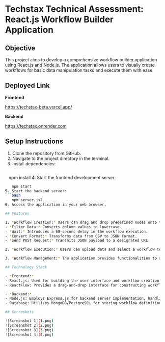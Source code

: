 # Techstax Technical Assessment: React.js Workflow Builder Application

## Objective

This project aims to develop a comprehensive workflow builder application using React.js and Node.js. The application allows users to visually create workflows for basic data manipulation tasks and execute them with ease.
## Deployed Link

**Frontend**

https://techstax-beta.vercel.app/

**Backend**

https://techstax.onrender.com

## Setup Instructions

1. Clone the repository from GitHub.
2. Navigate to the project directory in the terminal.
3. Install dependencies:
   ```bash
   npm install
4. Start the frontend development server:
   ```bash
   npm start
5. Start the backend server:
   ```bash
   npm server.jsl
6. Access the application in your web browser.

## Features

1. *Workflow Creation:* Users can drag and drop predefined nodes onto the canvas to construct their desired workflows. These nodes include:
   - *Filter Data:* Converts column values to lowercase.
   - *Wait:* Introduces a 60-second delay in the workflow execution.
   - *Convert Format:* Transforms data from CSV to JSON format.
   - *Send POST Request:* Transmits JSON payload to a designated URL.

2. *Workflow Execution:* Users can upload data and select a workflow to trigger execution. The backend processes the workflow tasks in the defined sequence, handling errors gracefully and providing informative feedback to the user interface.

3. *Workflow Management:* The application provides functionalities to save and load previously created workflows, allowing users to efficiently manage their workflow configurations.

## Technology Stack

- *Frontend:*
  - React.js: Used for building the user interface and workflow creation functionality.
  - ReactFlow: Provides a drag-and-drop interface for constructing workflows.

- *Backend:*
  - Node.js: Employs Express.js for backend server implementation, handling workflow execution and data processing.
  - Database: Utilizes MongoDB/PostgreSQL for storing workflow definitions, providing scalability and data persistence.

## Scrreshots

![Screenshot 1](1.png)
![Screenshot 2](2.png)
![Screenshot 3](3.png)
![Screenshot 4](4.png)


